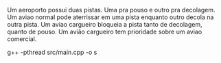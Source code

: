 Um aeroporto possui duas pistas.
Uma pra pouso e outro pra decolagem.
Um aviao normal pode aterrissar em uma pista enquanto outro decola na outra pista.
Um aviao cargueiro bloqueia a pista tanto de decolagem, quanto de pouso.
Um avião cargueiro tem prioridade sobre um aviao comercial.

g++ -pthread src/main.cpp -o s
